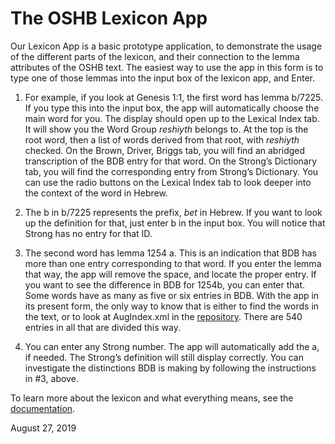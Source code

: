 #	The OSHB Lexicon App

Our Lexicon App is a basic prototype application, to demonstrate the
usage of the different parts of the lexicon, and their connection to
the lemma attributes of the OSHB text. The easiest way to use the app
in this form is to type one of those lemmas into the input box of the
lexicon app, and Enter.

1.	For example, if you look at Genesis 1:1, the first word has lemma
	b/7225. If you type this into the input box, the app will
	automatically choose the main word for you. The display should
	open up to the Lexical Index tab. It will show you the Word Group
	_reshiyth_ belongs to. At the top is the root word, then a list of
	words derived from that root, with _reshiyth_ checked. On the Brown,
	Driver, Briggs tab, you will find an abridged transcription of the
	BDB entry for that word. On the Strong’s Dictionary tab, you will
	find the corresponding entry from Strong’s Dictionary. You can use
	the radio buttons on the Lexical Index tab to look deeper into the
	context of the word in Hebrew.

2.	The b in b/7225 represents the prefix, _bet_ in Hebrew. If you want
	to look up the definition for that, just enter b in the input box.
	You will notice that Strong has no entry for that ID.

3.	The second word has lemma 1254 a. This is an indication that BDB
	has more than one entry corresponding to that word. If you enter
	the lemma that way, the app will remove the space, and locate the
	proper entry. If you want to see the difference in BDB for 1254b,
	you can enter that. Some words have as many as five or six entries
	in BDB. With the app in its present form, the only way to know that
	is either to find the words in the text, or to look at AugIndex.xml
	in the [repository](https://github.com/openscriptures/HebrewLexicon).
	There are 540 entries in all that are divided this way.

4.	You can enter any Strong number. The app will automatically add the
	a, if needed. The Strong’s definition will still display correctly.
	You can investigate the distinctions BDB is making by following the
	instructions in #3, above.

To learn more about the lexicon and what everything means, see the
[documentation](https://github.com/openscriptures/HebrewLexicon/blob/master/HebrewLexicon.pdf).

August 27, 2019
